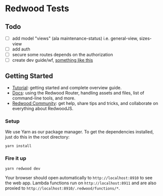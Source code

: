 # Redwood Tests

## Todo

- [ ] add model "views" (ala maintenance-status) i.e. general-view, sizes-view
- [ ] add auth
- [ ] secure some routes depends on the authorization
- [ ] create dev guide/wf, [something like this](https://github.com/echobind/bisonapp/blob/canary/docs/devWorkflow.md)

## Getting Started

- [Tutorial](https://redwoodjs.com/tutorial/welcome-to-redwood): getting started and complete overview guide.
- [Docs](https://redwoodjs.com/docs/introduction): using the Redwood Router, handling assets and files, list of command-line tools, and more.
- [Redwood Community](https://community.redwoodjs.com): get help, share tips and tricks, and collaborate on everything about RedwoodJS.

### Setup

We use Yarn as our package manager. To get the dependencies installed, just do this in the root directory:

```terminal
yarn install
```

### Fire it up

```terminal
yarn redwood dev
```

Your browser should open automatically to `http://localhost:8910` to see the web app. Lambda functions run on `http://localhost:8911` and are also proxied to `http://localhost:8910/.redwood/functions/*`.
